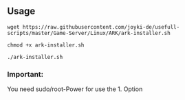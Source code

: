 
## Usage
```
wget https://raw.githubusercontent.com/joyki-de/usefull-scripts/master/Game-Server/Linux/ARK/ark-installer.sh

chmod +x ark-installer.sh

./ark-installer.sh
```

### Important:

You need sudo/root-Power for use the 1. Option


